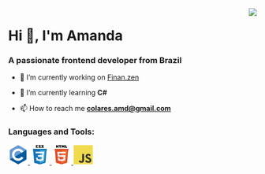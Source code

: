 <img align='right' src="https://github-readme-stats.vercel.app/api/top-langs/?username=colaresAmanda&theme=dark">
<h1 >Hi 👋, I'm Amanda</h1>
<h3 >A passionate frontend developer from Brazil</h3>

- 🔭 I’m currently working on [Finan.zen](https://github.com/colaresAmanda/finan.zen)

- 🌱 I’m currently learning **C#**

- 📫 How to reach me **colares.amd@gmail.com**


<h3 align="left">Languages and Tools:</h3>
<p align="left"> <a href="https://www.cprogramming.com/" target="_blank"> <img src="https://raw.githubusercontent.com/devicons/devicon/master/icons/c/c-original.svg" alt="c" width="40" height="40"/> </a> <a href="https://www.w3schools.com/css/" target="_blank"> <img src="https://raw.githubusercontent.com/devicons/devicon/master/icons/css3/css3-original-wordmark.svg" alt="css3" width="40" height="40"/> </a> <a href="https://www.w3.org/html/" target="_blank"> <img src="https://raw.githubusercontent.com/devicons/devicon/master/icons/html5/html5-original-wordmark.svg" alt="html5" width="40" height="40"/> </a> <a href="https://developer.mozilla.org/en-US/docs/Web/JavaScript" target="_blank"> <img src="https://raw.githubusercontent.com/devicons/devicon/master/icons/javascript/javascript-original.svg" alt="javascript" width="40" height="40"/> </a> </p>
